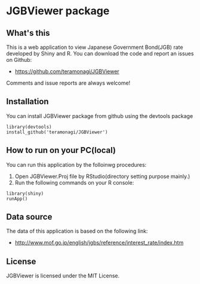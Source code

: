 JGBViewer package
=============================================================

## What's this
This is a web application to view Japanese Government Bond(JGB) rate developed by Shiny and R. You can download the code and report an issues on Github:
- https://github.com/teramonagi/JGBViewer

Comments and issue reports are always welcome!

## Installation
You can install JGBViewer package from github using the devtools package

```{r}
library(devtools)
install_github('teramonagi/JGBViewer')
```

## How to run on your PC(local)
You can run this application by the folloinwg procedures:
1. Open JGBViewer.Proj file by RStudio(directory setting purpose mainly.)
2. Run the following commands on your R console:
```{r}
library(shiny)
runApp()
```

## Data source
The data of this application is based on the following link:
- http://www.mof.go.jp/english/jgbs/reference/interest_rate/index.htm

## License
JGBViewer is licensed under the MIT License. 